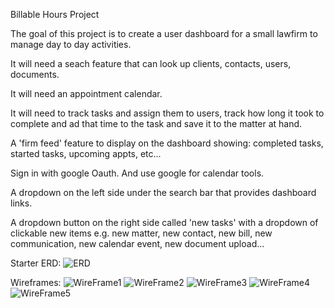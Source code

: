 Billable Hours Project

The goal of this project is to create a user dashboard for a small lawfirm to manage day to day activities.  

It will need a seach feature that can look up clients, contacts, users, documents.

It will need an appointment calendar.

It will need to track tasks and assign them to users, track how long it took to complete and ad that time to the task and save it to the matter at hand.

A 'firm feed' feature to display on the dashboard showing: completed tasks, started tasks, upcoming appts, etc...

Sign in with google Oauth.  And use google for calendar tools.

A dropdown on the left side under the search bar that provides dashboard links.

A dropdown button on the right side called 'new tasks' with a dropdown of clickable new items e.g. new matter, new contact, new bill, new communication, new calendar event, new document upload...

Starter ERD:
![ERD](https://i.imgur.com/pb28IwQ.png)

Wireframes:
![WireFrame1](https://i.imgur.com/N0Jb1tt.jpg)
![WireFrame2](https://i.imgur.com/nY0PiWJ.jpg)
![WireFrame3](https://i.imgur.com/czr1wV8.jpg)
![WireFrame4](https://i.imgur.com/H0Rw1tM.jpg)
![WireFrame5](https://i.imgur.com/A1VgaLe.jpg)


